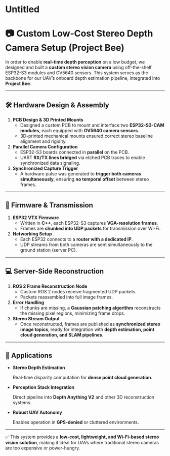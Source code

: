 # Untitled

# 📷 Custom Low-Cost Stereo Depth Camera Setup (Project Bee)

In order to enable **real-time depth perception** on a low budget, we designed and built a **custom stereo vision camera** using off-the-shelf ESP32-S3 modules and OV5640 sensors. This system serves as the backbone for our UAV’s onboard depth estimation pipeline, integrated into **Project Bee**.

---

## 🛠️ Hardware Design & Assembly

1. **PCB Design & 3D Printed Mounts**
    - Designed a custom PCB to mount and interface two **ESP32-S3-CAM modules**, each equipped with **OV5640 camera sensors**.
    - 3D-printed mechanical mounts ensured correct stereo baseline alignment and rigidity.
2. **Parallel Camera Configuration**
    - ESP32-S3 boards connected in **parallel** on the PCB.
    - UART **RX/TX lines bridged** via etched PCB traces to enable synchronized data signaling.
3. **Synchronized Capture Trigger**
    - A hardware pulse was generated to **trigger both cameras simultaneously**, ensuring **no temporal offset** between stereo frames.

---

## 📡 Firmware & Transmission

1. **ESP32 VTX Firmware**
    - Written in **C++**, each ESP32-S3 captures **VGA-resolution frames**.
    - Frames are **chunked into UDP packets** for transmission over Wi-Fi.
2. **Networking Setup**
    - Each ESP32 connects to a **router with a dedicated IP**.
    - UDP streams from both cameras are sent simultaneously to the ground station (server PC).

---

## 💻 Server-Side Reconstruction

1. **ROS 2 Frame Reconstruction Node**
    - Custom ROS 2 nodes receive fragmented UDP packets.
    - Packets reassembled into full image frames.
2. **Error Handling**
    - If chunks are missing, a **Gaussian patching algorithm** reconstructs the missing pixel regions, minimizing frame drops.
3. **Stereo Stream Output**
    - Once reconstructed, frames are published as **synchronized stereo image topics**, ready for integration with **depth estimation, point cloud generation, and SLAM pipelines**.

---

## 🚀 Applications

- **Stereo Depth Estimation**
    
    Real-time disparity computation for **dense point cloud generation**.
    
- **Perception Stack Integration**
    
    Direct pipeline into **Depth Anything V2** and other 3D reconstruction systems.
    
- **Robust UAV Autonomy**
    
    Enables operation in **GPS-denied** or cluttered environments.
    

---

✅ This system provides a **low-cost, lightweight, and Wi-Fi-based stereo vision solution**, making it ideal for UAVs where traditional stereo cameras are too expensive or power-hungry.